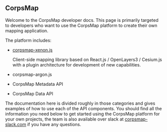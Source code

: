 ## CorpsMap

Welcome to the CorpsMap developer docs.  This page is primarily targeted to developers who want to use the CorpsMap platform to create their own mapping application.  

The platform includes:

* [corpsmap-xenon.js](#corpsmap-xenon)

  Client-side mapping library based on React.js / OpenLayers3 / Cesium.js with a plugin architecture for development of new capabilities.

* corpsmap-argon.js
* CorpsMap Metadata API
* CorpsMap Data API

The documentation here is divided roughly in those categories and gives examples of how to use each of the API components.  You should find all the information you need below to get started using the CorpsMap platform for your own projects, the team is also available over slack at [corpsmap-slack.com](https://corpsmap.slack.com) if you have any questions.
